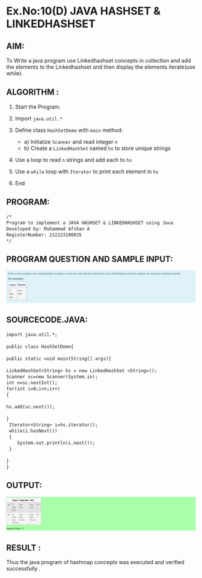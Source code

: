# Ex.No:10(D) JAVA HASHSET & LINKEDHASHSET

## AIM:
To Write a java program use Linkedhashset concepts in collection and add the elements to the Linkedhashset and then display the elements iterate(use while).

## ALGORITHM :
1. Start the Program.
2. Import `java.util.*`
3. Define class `HashSetDemo` with `main` method:

   * a) Initialize `Scanner` and read integer `n`
   * b) Create a `LinkedHashSet` named `hs` to store unique strings
4. Use a loop to read `n` strings and add each to `hs`
5. Use a `while` loop with `Iterator` to print each element in `hs`
6. End

## PROGRAM:

```
/*
Program to implement a JAVA HASHSET & LINKEDHASHSET using Java
Developed by: Muhammad Afshan A
RegisterNumber: 212223100035
*/
```

## PROGRAM QUESTION AND SAMPLE INPUT:
![alt text](image.png)

## SOURCECODE.JAVA:

```
import java.util.*;

public class HashSetDemo{

public static void main(String[] args){

LinkedHashSet<String> hs = new LinkedHashSet <String>();
Scanner sc=new Scanner(System.in);
int n=sc.nextInt();
for(int i=0;i<n;i++)
{
    
hs.add(sc.next());

}
 Iterator<String> i=hs.iterator();  
 while(i.hasNext())  
 {  
    System.out.println(i.next());  
 }  

}
}
```

## OUTPUT:
![alt text](image-1.png)

## RESULT :
Thus the java program of hashmap concepts was executed and verified successfully .
